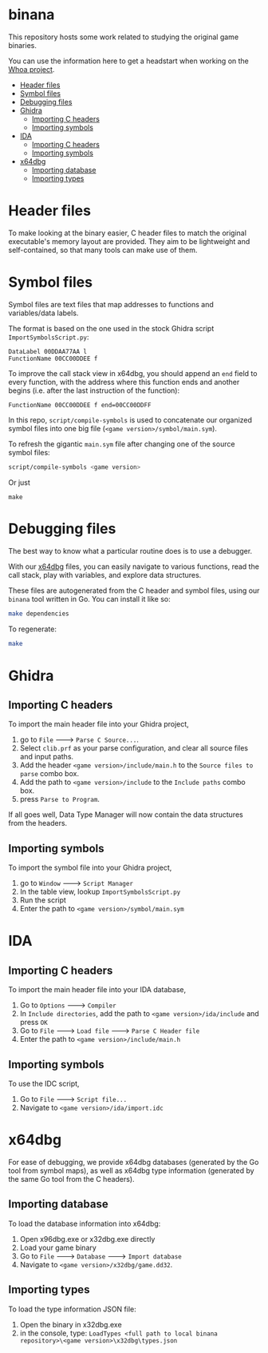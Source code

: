 # binana

This repository hosts some work related to studying the original game binaries.

You can use the information here to get a headstart when working on the [Whoa project](https://github.com/whoahq/whoa).

- [Header files](#header-files)
- [Symbol files](#symbol-files)
- [Debugging files](#debugging-files)
- [Ghidra](#ghidra)
  * [Importing C headers](#importing-c-headers)
  * [Importing symbols](#importing-symbols)
- [IDA](#ida)
  * [Importing C headers](#importing-c-headers-1)
  * [Importing symbols](#importing-symbols-1)
- [x64dbg](#x64dbg)
  * [Importing database](#importing-database)
  * [Importing types](#importing-types)

# Header files

To make looking at the binary easier, C header files to match the original executable's memory layout are provided. They aim to be lightweight and self-contained, so that many tools can make use of them.

# Symbol files

Symbol files are text files that map addresses to functions and variables/data labels.

The format is based on the one used in the stock Ghidra script `ImportSymbolsScript.py`:

```
DataLabel 00DDAA77AA l 
FunctionName 00CC00DDEE f
```

To improve the call stack view in x64dbg, you should append an `end` field to every function, with the address where this function ends and another begins (i.e. after the last instruction of the function):

```
FunctionName 00CC00DDEE f end=00CC00DDFF
```

In this repo, `script/compile-symbols` is used to concatenate our organized symbol files into one big file (`<game version>/symbol/main.sym`).

To refresh the gigantic `main.sym` file after changing one of the source symbol files:

```bash
script/compile-symbols <game version>
```

Or just 
```
make
```

# Debugging files

The best way to know what a particular routine does is to use a debugger.

With our [x64dbg](https://x64dbg.com/) files, you can easily navigate to various functions, read the call stack, play with variables, and explore data structures.

These files are autogenerated from the C header and symbol files, using our `binana` tool written in Go. You can install it like so:

```bash
make dependencies
```

To regenerate:

```bash
make
```

# Ghidra

## Importing C headers

To import the main header file into your Ghidra project,

  1. go to `File` 🡒 `Parse C Source...`. 
  2. Select `clib.prf` as your parse configuration, and clear all source files and input paths.
  3. Add the header `<game version>/include/main.h` to the `Source files to parse` combo box.
  4. Add the path to `<game version>/include` to the `Include paths` combo box.
  5. press `Parse to Program`.

If all goes well, Data Type Manager will now contain the data structures from the headers.

## Importing symbols

To import the symbol file into your Ghidra project,

  1. go to `Window` 🡒 `Script Manager`
  2. In the table view, lookup `ImportSymbolsScript.py`
  3. Run the script
  4. Enter the path to `<game version>/symbol/main.sym`

# IDA

## Importing C headers

To import the main header file into your IDA database,

  1. Go to `Options` 🡒 `Compiler`
  2. In `Include directories`, add the path to `<game version>/ida/include` and press `OK`
  3. Go to `File` 🡒 `Load file` 🡒 `Parse C Header file`
  4. Enter the path to `<game version>/include/main.h`

## Importing symbols

To use the IDC script,

  1. Go to `File` 🡒 `Script file...`
  2. Navigate to `<game version>/ida/import.idc`

# x64dbg 

For ease of debugging, we provide x64dbg databases (generated by the Go tool from symbol maps), as well as x64dbg type information (generated by the same Go tool from the C headers).

## Importing database

To load the database information into x64dbg:

  1. Open x96dbg.exe or x32dbg.exe directly
  2. Load your game binary
  3. Go to `File` 🡒 `Database` 🡒 `Import database`
  4. Navigate to `<game version>/x32dbg/game.dd32`.

## Importing types

To load the type information JSON file:

  1. Open the binary in x32dbg.exe
  2. in the console, type: `LoadTypes <full path to local binana repository>\<game version>\x32dbg\types.json` 

